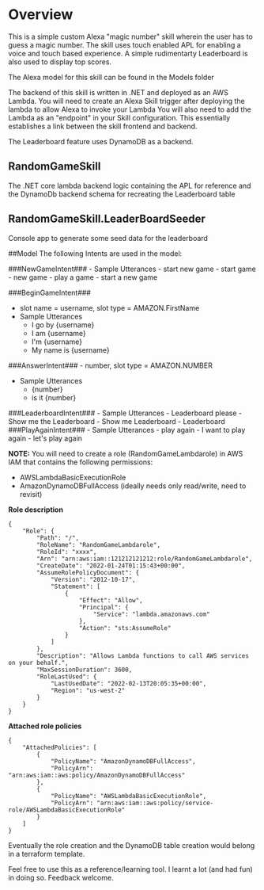# Overview

This is a simple custom Alexa "magic number" skill wherein the user has to guess a magic number.
The skill uses touch enabled APL for enabling a voice and touch based experience.
A simple rudimentarty Leaderboard is also used to display top scores.

The Alexa model for this skill can be found in the Models folder

The backend of this skill is written in .NET and deployed as an AWS Lambda.
You will need to create an  Alexa Skill trigger after deploying the lambda to allow Alexa
to invoke your Lambda
You will also need to add the Lambda as an "endpoint" in your Skill configuration. This essentially
establishes a link between the skill frontend and backend.

The Leaderboard feature uses DynamoDB as a backend.


## RandomGameSkill
The .NET core lambda backend logic containing the APL for reference and 
the DynamoDb backend schema for recreating the Leaderboard table
## RandomGameSkill.LeaderBoardSeeder
Console app to generate some seed data for the leaderboard

##Model
The following Intents are used in the model:

###NewGameIntent###
    - Sample Utterances
        - start new game
        - start game
        - new game
        - play a game
        - start a new game

###BeginGameIntent###
   - slot name = username, slot type = AMAZON.FirstName
   - Sample Utterances
        - I go by {username}
        - I am {username}
        - I'm {username}
        - My name is {username}

###AnswerIntent###
    - number, slot type = AMAZON.NUMBER
   - Sample Utterances
        - {number}
        - is it {number}

###LeaderboardIntent###
     - Sample Utterances
        - Leaderboard please
        - Show me the Leaderboard
        - Show me Leaderboard
        - Leaderboard
###PlayAgainIntent###
     - Sample Utterances
        - play again
        - I want to play again
        - let's play again

**NOTE:** You will need to create a role (RandomGameLambdarole) in AWS IAM that contains the 
following permissions:  
- AWSLambdaBasicExecutionRole
- AmazonDynamoDBFullAccess (ideally needs only read/write, need to revisit)

**Role description**
```
{
    "Role": {
        "Path": "/",
        "RoleName": "RandomGameLambdarole",
        "RoleId": "xxxx",
        "Arn": "arn:aws:iam::121212121212:role/RandomGameLambdarole",
        "CreateDate": "2022-01-24T01:15:43+00:00",
        "AssumeRolePolicyDocument": {
            "Version": "2012-10-17",
            "Statement": [
                {
                    "Effect": "Allow",
                    "Principal": {
                        "Service": "lambda.amazonaws.com"
                    },
                    "Action": "sts:AssumeRole"
                }
            ]
        },
        "Description": "Allows Lambda functions to call AWS services on your behalf.",
        "MaxSessionDuration": 3600,
        "RoleLastUsed": {
            "LastUsedDate": "2022-02-13T20:05:35+00:00",
            "Region": "us-west-2"
        }
    }
}
```

**Attached role policies**
```
{
    "AttachedPolicies": [
        {
            "PolicyName": "AmazonDynamoDBFullAccess",
            "PolicyArn": "arn:aws:iam::aws:policy/AmazonDynamoDBFullAccess"
        },
        {
            "PolicyName": "AWSLambdaBasicExecutionRole",
            "PolicyArn": "arn:aws:iam::aws:policy/service-role/AWSLambdaBasicExecutionRole"
        }
    ]
}
```
Eventually the role creation and the DynamoDB table creation would belong in a 
terraform template.


Feel free to use this as a reference/learning tool. 
I learnt a lot (and had fun) in doing so. Feedback welcome.